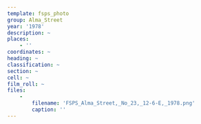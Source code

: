```yaml
---
template: fsps_photo
group: Alma_Street
year: '1978'
description: ~
places:
    - ''
coordinates: ~
heading: ~
classification: ~
section: ~
cell: ~
film_roll: ~
files:
    -
        filename: 'FSPS_Alma_Street,_No_23,_12-6-E,_1978.png'
        caption: ''
---
```

